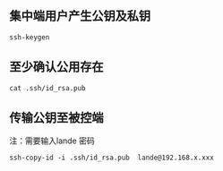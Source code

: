 
##  集中端用户产生公钥及私钥

    ssh-keygen
    
## 至少确认公用存在

    cat .ssh/id_rsa.pub

## 传输公钥至被控端

注：需要输入lande 密码

    ssh-copy-id -i .ssh/id_rsa.pub  lande@192.168.x.xxx
